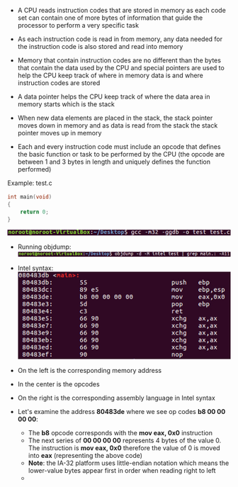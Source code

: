 - A CPU reads instruction codes that are stored in memory as each code set can contain one of more bytes of information that guide the processor to perform a very specific task
- As each instruction code is read in from memory, any data needed for the instruction code is also stored and read into memory
- Memory that contain instruction codes are no different than the bytes that contain the data used by the CPU and special pointers are used to help the CPU keep track of where in memory data is and where instruction codes are stored
- A data pointer helps the CPU keep track of where the data area in memory starts which is the stack
- When new data elements are placed in the stack, the stack pointer moves down in memory and as data is read from the stack the stack pointer moves up in memory

- Each and every instruction code must include an opcode that defines the basic function or task to be performed by the CPU (the opcode are between 1 and 3 bytes in length and uniquely defines the function performed)

Example: test.c
```c
int main(void)
{
	return 0;
}
```

![](../Assets/test.c-compile.jpg)

- Running objdump:
![](../Assets/test.c-objdump.jpg)

- Intel syntax:
![](../Assets/objdump-dump.jpg)

- On the left is the corresponding memory address
- In the center is the opcodes
- On the right is the corresponding assembly language in Intel syntax

- Let's examine the address **80483de** where we see op codes **b8 00 00 00 00**:
	- The **b8** opcode corresponds with the **mov eax, 0x0** instruction
	- The next series of **00 00 00 00** represents 4 bytes of the value 0. The instruction is **mov eax, 0x0** therefore the value of 0 is moved into **eax** (representing the above code)
	- **Note**: the IA-32 platform uses little-endian notation which means the lower-value bytes appear first in order when reading right to left
	- 
